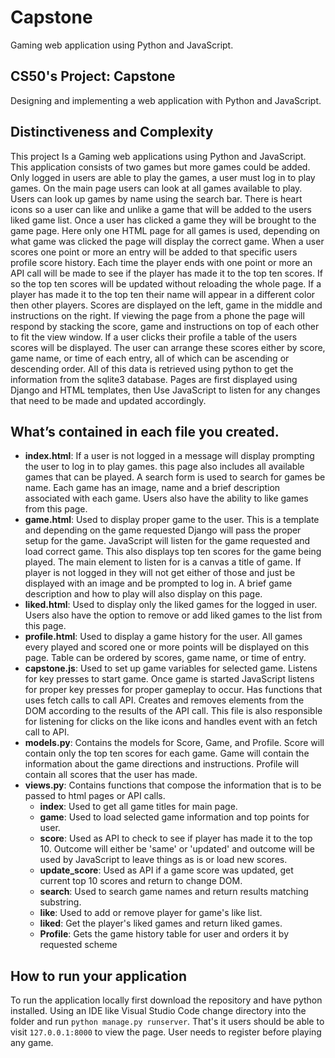 # Capstone
Gaming web application using Python and JavaScript.

## CS50's Project: Capstone
Designing and implementing a web application with Python and JavaScript.

## Distinctiveness and Complexity
This project Is a Gaming web applications using Python and JavaScript. This application consists of two games but more games could be added. Only logged in users are able to play the games, a user must log in to play games. On the main page users can look at all games available to play. Users can look up games by name using the search bar. There is heart icons so a user can like and unlike a game that will be added to the users liked game list. Once a user has clicked a game they will be brought to the game page. Here only one HTML page for all games is used, depending on what game was clicked the page will display the correct game. When a user scores one point or more an entry will be added to that specific users profile score history. Each time the player ends with one point or more an API call will be made to see if the player has made it to the top ten scores. If so the top ten scores will be updated without reloading the whole page. If a player has made it to the top ten their name will appear in a different color then other players. Scores are displayed on the left, game in the middle and instructions on the right. If viewing the page from a phone the page will respond by stacking the score, game and instructions on top of each other to fit the view window. If a user clicks their profile a table of the users scores will be displayed. The user can arrange these scores either by score, game name, or time of each entry, all of which can be ascending or descending order. All of this data is retrieved using python to get the information from the sqlite3 database. Pages are first displayed using Django and HTML templates, then Use JavaScript to listen for any changes that need to be made and updated accordingly. 


## What’s contained in each file you created.
- **index.html**: If a user is not logged in a message will display prompting the user to log in to play games. this page also includes all available games that can be played. A search form is used to search for games be name. Each game has an image, name and a brief description associated with each game. Users also have the ability to like games from this page.
- **game.html**: Used to display proper game to the user. This is a template and depending on the game requested Django will pass the proper setup for the game. JavaScript will listen for the game requested and load correct game. This also displays top ten scores for the game being played. The main element to listen for is a canvas a title of game. If player is not logged in they will not get either of those and just be displayed with an image and be prompted to log in. A brief game description and how to play will also display on this page.
- **liked.html**: Used to display only the liked games for the logged in user. Users also have the option to remove or add liked games to the list from this page.
- **profile.html**: Used to display a game history for the user. All games every played and scored one or more points will be displayed on this page. Table can be ordered by scores, game name, or time of entry.
- **capstone.js**: Used to set up game variables for selected game. Listens for key presses to start game. Once game is started JavaScript listens for proper key presses for proper gameplay to occur. Has functions that uses fetch calls to call API. Creates and removes elements from the DOM according to the results of the API call. This file is also responsible for listening for clicks on the like icons and handles event with an fetch call to API.
- **models.py**: Contains the models for Score, Game, and Profile. Score will contain only the top ten scores for each game. Game will contain the information about the game directions and instructions. Profile will contain all scores that the user has made.
- **views.py**: Contains functions that compose the information that is to be passed to html pages or API calls.
    - **index**: Used to get all game titles for main page.
    - **game**: Used to load selected game information and top points for user.
    - **score**: Used as API to check to see if player has made it to the top 10. Outcome will either be 'same' or 'updated' and outcome will be used by JavaScript to leave things as is or load new scores.
    - **update_score**: Used as API if a game score was updated, get current top 10 scores and return to change DOM.
    - **search**: Used to search game names and return results matching substring.
    - **like**: Used to add or remove player for game's like list.
    - **liked**: Get the player's liked games and return liked games.
    - **Profile**: Gets the game history table for user and orders it by requested scheme
## How to run your application
To run the application locally first download the repository and have python installed. Using an IDE like Visual Studio Code change directory into the folder and run `python manage.py runserver`. That's it users should be able to visit `127.0.0.1:8000` to view the page. User needs to register before playing any game.
